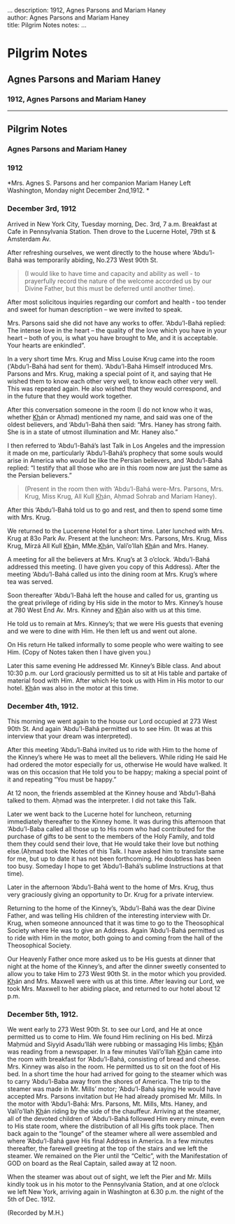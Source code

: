 ...
description: 1912, Agnes Parsons and Mariam Haney  
author: Agnes Parsons and Mariam Haney  
title: Pilgrim Notes 
notes:
...


# Pilgrim Notes  
## Agnes Parsons and Mariam Haney  
### 1912, Agnes Parsons and Mariam Haney  

------




## Pilgrim Notes

### Agnes Parsons and Mariam Haney

### 1912

*Mrs. Agnes S. Parsons and her companion Mariam Haney Left Washington, Monday night December 2nd,1912. *  

### December 3rd, 1912

Arrived in New York City, Tuesday morning, Dec. 3rd, 7 a.m. Breakfast at Cafe in Pennsylvania Station. Then drove to the Lucerne Hotel, 79th st & Amsterdam Av.  

After refreshing ourselves, we went directly to the house where ‘Abdu’l-Bahá was temporarily abiding, No.273 West 90th St.  

> (I would like to have time and capacity and ability as well - to prayerfully record the nature of the welcome accorded us by our Divine Father, but this must be deferred until another time).

After most solicitous inquiries regarding our comfort and health - too tender and sweet for human description – we were invited to speak.  

Mrs. Parsons said she did not have any works to offer. ‘Abdu’l-Bahá replied: The intense love in the heart – the quality of the love which you have in your heart – both of you, is what you have brought to Me, and it is acceptable. Your hearts are enkindled”.  

In a very short time Mrs. Krug and Miss Louise Krug came into the room (‘Abdu’l-Bahá had sent for them). ‘Abdu’l-Bahá Himself introduced Mrs. Parsons and Mrs. Krug, making a special point of it, and saying that He wished them to know each other very well, to know each other very well. This was repeated again. He also wished that they would correspond, and in the future that they would work together.  

After this conversation someone in the room (I do not know who it was, whether <u>Kh</u>án or Aḥmad) mentioned my name, and said was one of the oldest believers, and ‘Abdu’l-Bahá then said: “Mrs. Haney has strong faith. She is in a state of utmost illumination and Mr. Haney also.”  

I then referred to ‘Abdu’l-Bahá’s last Talk in Los Angeles and the impression it made on me, particularly ‘Abdu’l-Bahá’s prophecy that some souls would arise in America who would be like the Persian believers, and ‘Abdu’l-Bahá replied: “I testify that all those who are in this room now are just the same as the Persian believers.”  

> (Present in the room then with ‘Abdu’l-Bahá were-Mrs. Parsons, Mrs. Krug, Miss Krug, All Kull <u>Kh</u>án, Aḥmad Sohrab and Mariam Haney). 

After this ‘Abdu’l-Bahá told us to go and rest, and then to spend some time with Mrs. Krug.  

We returned to the Lucerene Hotel for a short time. Later lunched with Mrs. Krug at 83o Park Av. Present at the luncheon: Mrs. Parsons, Mrs. Krug, Miss Krug, Mírzá All Kull <u>Kh</u>án, MMe.<u>Kh</u>án, Valí’o’llah <u>Kh</u>án and Mrs. Haney.   

A meeting for all the believers at Mrs. Krug’s at 3 o’clock. ‘Abdu’l-Bahá addressed this meeting. (I have given you copy of this Address). After the meeting ‘Abdu’l-Bahá called us into the dining room at Mrs. Krug’s where tea was served.  

Soon thereafter ‘Abdu’l-Bahá left the house and called for us, granting us the great privilege of riding by His side in the motor to Mrs. Kinney’s house at 780 West End Av. Mrs. Kinney and <u>Kh</u>án also with us at this time.  

He told us to remain at Mrs. Kinney’s; that we were His guests that evening and we were to dine with Him. He then left us and went out alone.  

On His return He talked informally to some people who were waiting to see Him. (Copy of Notes taken then I have given you.)  

Later this same evening He addressed Mr. Kinney’s Bible class. And about 10:30 p.m. our Lord graciously permitted us to sit at His table and partake of material food with Him. After which He took us with Him in His motor to our hotel. <u>Kh</u>án was also in the motor at this time.  

### December 4th, 1912.

This morning we went again to the house our Lord occupied at 273 West 90th St. And again ‘Abdu’l-Bahá permitted us to see Him. (It was at this interview that your dream was interpreted).  

After this meeting ‘Abdu’l-Bahá invited us to ride with Him to the home of the Kinney’s where He was to meet all the believers. While riding He said He had ordered the motor especially for us, otherwise He would have walked. It was on this occasion that He told you to be happy; making a special point of it and repeating “You must be happy.”  

At 12 noon, the friends assembled at the Kinney house and ‘Abdu’l-Bahá talked to them. Aḥmad was the interpreter. I did not take this Talk.  

Later we went back to the Lucerne hotel for luncheon, returning immediately thereafter to the Kinney home. It was during this afternoon that ‘Abdu’l-Baba called all those up to His room who had contributed for the purchase of gifts to be sent to the members of the Holy Family, and told them they could send their love, that He would take their love but nothing else.(Aḥmad took the Notes of this Talk. I have asked him to translate same for me, but up to date it has not been forthcoming. He doubtless has been too busy. Someday I hope to get ‘Abdu’l-Bahá’s sublime Instructions at that time).   

Later in the afternoon ‘Abdu’l-Bahá went to the home of Mrs. Krug, thus very graciously giving an opportunity to Dr. Krug for a private interview.  

Returning to the home of the Kinney’s, ‘Abdu’l-Bahá was the dear Divine Father, and was telling His children of the interesting interview with Dr. Krug, when someone announced that it was time to go to the Theosophical Society where He was to give an Address. Again ‘Abdu’l-Bahá permitted us to ride with Him in the motor, both going to and coming from the hall of the Theosophical Society.  

Our Heavenly Father once more asked us to be His guests at dinner that night at the home of the Kinney’s, and after the dinner sweetly consented to allow you to take Him to 273 West 90th St. in the motor which you provided. <u>Kh</u>án and Mrs. Maxwell were with us at this time. After leaving our Lord, we took Mrs. Maxwell to her abiding place, and returned to our hotel about 12 p.m.  

### December 5th, 1912.

We went early to 273 West 90th St. to see our Lord, and He at once permitted us to come to Him. We found Him reclining on His bed. Mírzá Maḥmúd and Siyyid Asadu’lláh were rubbing or massaging His limbs; <u>Kh</u>án was reading from a newspaper. In a few minutes Valí’o’llah <u>Kh</u>án came into the room with breakfast for ‘Abdu’l-Bahá, consisting of bread and cheese. Mrs. Kinney was also in the room. He permitted us to sit on the foot of His bed. In a short time the hour had arrived for going to the steamer which was to carry ‘Abdu’l-Baba away from the shores of America. The trip to the steamer was made in Mr. Mills’ motor; ‘Abdu’l-Bahá saying He would have accepted Mrs. Parsons invitation but He had already promised Mr. Mills. In the motor with ‘Abdu’l-Bahá: Mrs. Parsons, Mt. Mills, Mts. Haney, and Valí’o’llah <u>Kh</u>án riding by the side of the chauffeur. Arriving at the steamer, all of the devoted children of ‘Abdu’l-Bahá followed Him every minute, even to His state room, where the distribution of all His gifts took place. Then back again to the “lounge” of the steamer where all were assembled and where ‘Abdu’l-Bahá gave His final Address in America. In a few minutes thereafter, the farewell greeting at the top of the stairs and we left the steamer. We remained on the Pier until the “Celtic”, with the Manifestation of GOD on board as the Real Captain, sailed away at 12 noon.  

When the steamer was about out of sight, we left the Pier and Mr. Mills kindly took us in his motor to the Pennsylvania Station, and at one o’clock we left New York, arriving again in Washington at 6.30 p.m. the night of the 5th of Dec. 1912.   

(Recorded by M.H.)